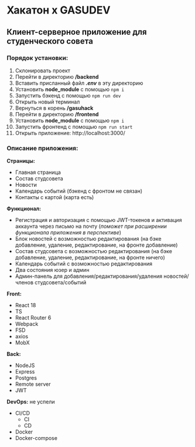 # Хакатон х GASUDEV

## Клиент-серверное приложение для студенческого совета

### Порядок установки:
1. Склонировать проект
2. Перейти в директорию **/backend** 
3. Вставить присланный файл ***.env*** в эту директорию
4. Установить **node_module** с помощью ``npm i``
5. Запустить бэкенд с помощью ``npm run dev``
6. Открыть новый терминал
7. Вернуться в корень **/gasuhack**
8. Перейти в директорию **/frontend** 
9. Установить **node_module** с помощью ``npm i``
10. Запустить фронтенд с помощью ``npm run start``
11. Открыть приложение: http://localhost:3000/

### Описание приложения:
**Страницы:**
- Главная страница
- Состав студсовета
- Новости
- Календарь событий (бэкенд c фронтом не связан)
- Контакты с картой (карта есть)

**Функционал:**
- Регистрация и авторизация с помощью JWT-токенов и активация аккаунта через письмо на почту (_поможет при расширении функционала приложения в перспективе_)
- Блок новостей с возможностью редактирования (на бэке добавление, удаление, редактирование, на фронте добавление)
- Состав студсовета с возможностью редактирования (на бэке добавление, удаление, редактирование, на фронте ничего)
- Календарь событий с возможностью редактирования
- Два состояния юзер и админ
- Админ-панель для добавления/редактирования/удаления новостей/членов студсовета/событий

**Front:**
- React 18
- TS
- React Router 6
- Webpack
- FSD
- axios
- MobX

**Back:**
- NodeJS
- Express
- Postgres
- Remote server
- JWT

**DevOps:** не успели
- CI/CD 
  - CI
  - CD
- Docker
- Docker-compose